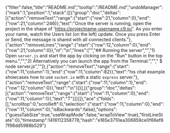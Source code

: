 {"filter":false,"title":"README.md","tooltip":"/README.md","undoManager":{"mark":1,"position":1,"stack":[[{"group":"doc","deltas":[{"action":"removeText","range":{"start":{"row":21,"column":0},"end":{"row":21,"column":246}},"text":"Once the server is running, open the project in the shape of 'https://projectname-username.c9.io/'. As you enter your name, watch the Users list (on the left) update. Once you press Enter or Send, the message is shared with all connected clients."},{"action":"removeLines","range":{"start":{"row":12,"column":0},"end":{"row":21,"column":0}},"nl":"\n","lines":["","## Running the server","","1) Open `server.js` and start the app by clicking on the \"Run\" button in the top menu.","","2) Alternatively you can launch the app from the Terminal:","","    $ node server.js",""]},{"action":"removeText","range":{"start":{"row":11,"column":1},"end":{"row":11,"column":82}},"text":"his chat example showcases how to use `socket.io` with a static `express` server."},{"action":"removeText","range":{"start":{"row":11,"column":1},"end":{"row":12,"column":0}},"text":"\n"}]}],[{"group":"doc","deltas":[{"action":"removeText","range":{"start":{"row":11,"column":0},"end":{"row":11,"column":1}},"text":"T"}]}]]},"ace":{"folds":[],"scrolltop":0,"scrollleft":0,"selection":{"start":{"row":11,"column":0},"end":{"row":11,"column":0},"isBackwards":false},"options":{"guessTabSize":true,"useWrapMode":false,"wrapToView":true},"firstLineState":0},"timestamp":1416112358778,"hash":"e165e3710ea306859ce0f66ef87f98dd5988b529"}